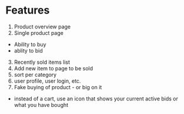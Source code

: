# Features

1. Product overview page
2. Single product page
  - Ability to buy
  - ablity to bid

3. Recently sold items list
4. Add new item to page to be sold
5. sort per category
6. user profile, user login, etc.
7. Fake buying of product - or big on it
  - instead of a cart, use an icon that shows your current active bids or what you have bought